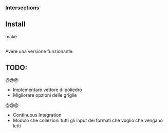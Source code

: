 ### Intersections


## Install

make


##

Avere una versione funzionante.

## TODO:

@@@
 - Implementare vettore di poliedro
 - Migliorare opzioni delle griglie

@@@
 - Continuous Integration
 - Modulo che collezioni tutti gli input dei formati che voglio che vengano letti

    
